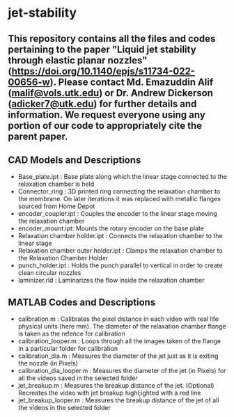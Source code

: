 # jet-stability
## This repository contains all the files and codes pertaining to the paper "**Liquid jet stability through elastic planar nozzles**" (https://doi.org/10.1140/epjs/s11734-022-00656-w). Please contact Md. Emazuddin Alif (malif@vols.utk.edu) or Dr. Andrew Dickerson (adicker7@utk.edu) for further details and information. We request everyone using any portion of our code to appropriately cite the parent paper.

## CAD Models and Descriptions
- Base_plate.ipt : Base plate along which the linear stage connected to the relaxation chamber is held
- Connector_ring : 3D printed ring connecting the relaxation chamber to the membrane. On later iterations it was replaced with metallic flanges sourced from Home Depot
- encoder_coupler.ipt : Couples the encoder to the linear stage moving the relaxation chamber
- encoder_mount.ipt: Mounts the rotary encoder on the base plate
- Relaxation chamber holder.ipt : Connects the relaxation chamber to the linear stage
- Relaxation chamber outer holder.ipt : Clamps the relaxation chamber to the Relaxation Chamber Holder
- punch_holder.ipt : Holds the punch parallel to vertical in order to create clean circular nozzles
- laminizer.rld : Laminarizes the flow inside the relaxation chamber

## MATLAB Codes and Descriptions
- calibration.m : Calibrates the pixel distance in each video with real life physical units (here mm). The diameter of the relaxation chamber flange is taken as the refence for calibration
- calibration_looper.m : Loops through all the images taken of the flange in a particular folder for calibration
- calibration_dia.m : Measures the diameter of the jet just as it is exiting the nozzle (in Pixels)
- calibration_dia_looper.m : Measures the diameter of the jet (in Pixels) for all the videos saved in the selected folder
- jet_breakup.m : Measures the breakup distance of the jet. (Optional) Recreates the video with jet breakup highl;ighted with a red line
- jet_breakup_looper.m : Measures the breakup distance of the jet of all the videos in the selected folder


